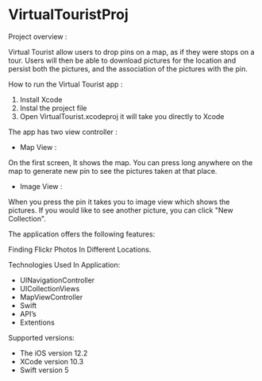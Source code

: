 # VirtualTouristProj

Project overview :

Virtual Tourist allow users to drop pins on a map, as if they were stops on a tour. Users will then be able to download pictures for the location and persist both the pictures, and the association of the pictures with the pin.


How to run the Virtual Tourist app :

1. Install Xcode 
2. Instal the project file 
3. Open VirtualTourist.xcodeproj it will take you directly to Xcode


The app has two view controller :

- Map View :

On the first screen, It shows the map. You can press long anywhere on the map to generate new pin to see the pictures taken at that place. 


- Image View :

When you press the pin it takes you to image view which shows the pictures.
If you would like to see another picture, you can click "New Collection". 


The application offers the following features:

Finding Flickr Photos In Different Locations.


Technologies Used In Application:

- UINavigationController
- UICollectionViews
- MapViewController
- Swift
- API’s
- Extentions


Supported versions:

- The iOS version 12.2
- XCode version 10.3
- Swift version 5
